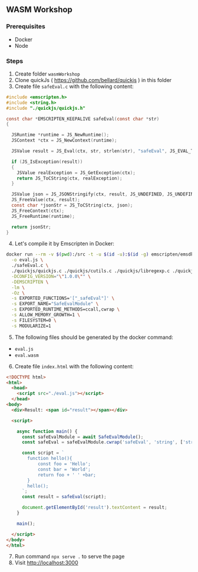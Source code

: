 ## WASM Workshop

### Prerequisites

* Docker
* Node

### Steps

1. Create folder `wasmWorkshop`
2. Clone quickJs ( <https://github.com/bellard/quickjs> ) in this folder
3. Create file `safeEval.c` with the following content:

```C
#include <emscripten.h>
#include <string.h>
#include "./quickjs/quickjs.h"

const char *EMSCRIPTEN_KEEPALIVE safeEval(const char *str)
{

  JSRuntime *runtime = JS_NewRuntime();
  JSContext *ctx = JS_NewContext(runtime);

  JSValue result = JS_Eval(ctx, str, strlen(str), "safeEval", JS_EVAL_TYPE_GLOBAL);

  if (JS_IsException(result))
  {
    JSValue realException = JS_GetException(ctx);
    return JS_ToCString(ctx, realException);
  }

  JSValue json = JS_JSONStringify(ctx, result, JS_UNDEFINED, JS_UNDEFINED);
  JS_FreeValue(ctx, result);
  const char *jsonStr = JS_ToCString(ctx, json);
  JS_FreeContext(ctx);
  JS_FreeRuntime(runtime);

  return jsonStr;
}
```

4. Let's compile it by Emscripten in Docker:

```sh
docker run --rm -v $(pwd):/src -t -u $(id -u):$(id -g) emscripten/emsdk emcc \
  -o eval.js \
  ./safeEval.c \
  ./quickjs/quickjs.c ./quickjs/cutils.c ./quickjs/libregexp.c ./quickjs/libbf.c ./quickjs/libunicode.c \
  -DCONFIG_VERSION="\"1.0.0\"" \
  -DEMSCRIPTEN \
  -lm \
  -Oz \
  -s EXPORTED_FUNCTIONS='["_safeEval"]' \
  -s EXPORT_NAME="SafeEvalModule" \
  -s EXPORTED_RUNTIME_METHODS=ccall,cwrap \
  -s ALLOW_MEMORY_GROWTH=1 \
  -s FILESYSTEM=0 \
  -s MODULARIZE=1
```

5. The following files should be generated by the docker command:
  * `eval.js`
  * `eval.wasm`

6. Create file `index.html` with the following content:

```html
<!DOCTYPE html>
<html>
  <head>
    <script src="./eval.js"></script>
  </head>
<body>
  <div>Result: <span id="result"></span></div>

  <script>

    async function main() {
      const safeEvalModule = await SafeEvalModule();
      const safeEval = safeEvalModule.cwrap('safeEval', 'string', ['string']);

      const script = `
        function hello(){
            const foo = 'Hello';
            const bar = 'World';
            return foo + ' ' +bar;
        }
        hello();
      `;
      const result = safeEval(script);

      document.getElementById('result').textContent = result;
    }

    main();

  </script>
</body>
</html>
```

7. Run command `npx serve .` to serve the page
8. Visit <http://localhost:3000>
